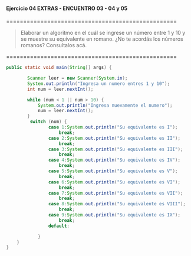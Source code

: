 #### Ejercicio 04 EXTRAS - ENCUENTRO 03 - 04 y 05
==================================================
> Elaborar un algoritmo en el cuál se ingrese un número entre 1 y 10 y se muestre su equivalente en romano. 
¿No te acordás los números romanos? Consultalos acá.

==================================================
```java
public static void main(String[] args) {

        Scanner leer = new Scanner(System.in);
        System.out.println("Ingresa un numero entres 1 y 10");
        int num = leer.nextInt();

        while (num < 1 || num > 10) {
            System.out.println("Ingresa nuevamente el numero");
            num = leer.nextInt();
        }
         switch (num) {
                case 1:System.out.println("Su equivalente es I");
                    break;
                case 2:System.out.println("Su equivalente es II");
                    break;
                case 3:System.out.println("Su equivalente es III");
                    break;
                case 4:System.out.println("Su equivalente es IV");
                    break;
                case 5:System.out.println("Su equivalente es V");
                    break;
                case 6:System.out.println("Su equivalente es VI");
                    break;
                case 7:System.out.println("Su equivalente es VII");
                    break;
                case 8:System.out.println("Su equivalente es VIII");
                    break;
                case 9:System.out.println("Su equivalente es IX");
                    break;
                default:

            }
    }
}
```
